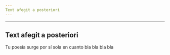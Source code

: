 ```yaml
---
Text afegit a posteriori
---
```


---
Text afegit a posteriori
---

Tu poesía surge por sí sola
en cuanto bla bla
bla bla